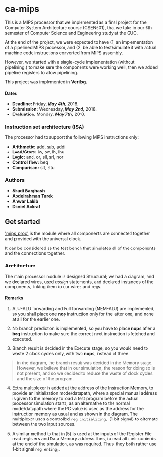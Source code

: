 # ca-mips
This is a MIPS processor that we implemented as a final project for the Computer System Architecture course (CSEN601), that we take in our 6th semester of Computer Science and Engineering study at the GUC.

At the end of the project, we were expected to have (1) an implementation of a pipelined MIPS processor, and (2) be able to test/simulate it with actual machine code instructions converted from MIPS assembly.

However, we started with a single-cycle implementation (without pipelining,) to make sure the components were working well, then we added pipeline registers to allow pipelining.

This project was implemented in **Verilog.**

#### Dates
- **Deadline:** Friday, ***May 4th,*** 2018.
- **Submission:** Wednesday, ***May 2nd,*** 2018.
- **Evaluation:** Monday, ***May 7th,*** 2018.


### Instruction set architecture (ISA)
The processor had to support the following MIPS instructions only:
- **Arithmetic:** add, sub, addi
- **Load/Store:** lw, sw, lh, lhu
- **Logic:** and, or, sll, srl, nor
- **Control flow:** beq
- **Comparison:** slt, sltu


### Authors
- **Shadi Barghash**
- **Abdelrahman Tarek**
- **Anwar Labib**
- **Daniel Achraf**


## Get started
['mips_proc'](mips_proc.v) is the module where all components are connected together and provided with the universal clock.

It can be considered as the test bench that simulates all of the components and the connections together.

### Architecture
The main processor module is designed Structural; we had a diagram, and we declared wires, used *assign* statements, and declared instances of the components, linking them to our wires and regs.

#### Remarks

1. ALU-ALU forwarding and Full forwarding (MEM-ALU) are implemented, so you shall place one **nop** instruction only for the latter one, and none at all for the earlier one.

2. No branch prediction is implemented, so you have to place **nop**s after a **beq** instruction to make sure the correct next instruction is fetched and executed.

3. Branch result is decided in the Execute stage, so you would need to waste 2 clock cycles only, with two **nop**s, instead of three.

> In the diagram, the branch result was decided in the Memory stage. However, we believe that in our simulation, the reason for doing so is not present, and so we decided to reduce the waste of clock cycles and the size of the program.

4. Extra multiplexer is added at the address of the Instruction Memory, to provide an initialization mode/datapath, where a special manual address is given to the memory to load a test program before the actual processor simulation starts, as an alternative to the normal mode/datapath where the PC value is used as the address for the instruction memory as usual and as shown in the diagram. The multiplexer uses a controlled `reg initializing;` (1-bit signal) to alternate between the two input sources.

5. A similar method to that in (5) is used at the inputs of the Register File read registers and Data Memory address lines, to read all their contents at the end of the simulation, as was required. Thus, they both rather use 1-bit signal `reg ending;`.
